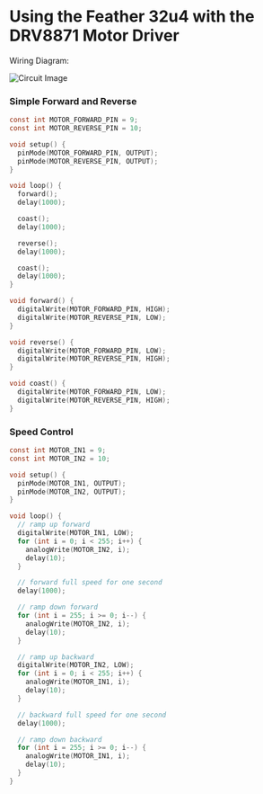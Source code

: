 # Using the Feather 32u4 with the DRV8871 Motor Driver

Wiring Diagram:

![Circuit Image](https://github.com/brysonian/ucla-152-tangible-media/raw/master/DRV8871_Motor_Driver/DRV8871.png)



### Simple Forward and Reverse

```c
const int MOTOR_FORWARD_PIN = 9;
const int MOTOR_REVERSE_PIN = 10;

void setup() {
  pinMode(MOTOR_FORWARD_PIN, OUTPUT);
  pinMode(MOTOR_REVERSE_PIN, OUTPUT);
}

void loop() {
  forward();
  delay(1000);

  coast();
  delay(1000);

  reverse();
  delay(1000);

  coast();
  delay(1000);
}

void forward() {
  digitalWrite(MOTOR_FORWARD_PIN, HIGH);
  digitalWrite(MOTOR_REVERSE_PIN, LOW);
}

void reverse() {
  digitalWrite(MOTOR_FORWARD_PIN, LOW);
  digitalWrite(MOTOR_REVERSE_PIN, HIGH);
}

void coast() {
  digitalWrite(MOTOR_FORWARD_PIN, LOW);
  digitalWrite(MOTOR_REVERSE_PIN, HIGH);
}


```



### Speed Control

```c
const int MOTOR_IN1 = 9;
const int MOTOR_IN2 = 10;

void setup() {
  pinMode(MOTOR_IN1, OUTPUT);
  pinMode(MOTOR_IN2, OUTPUT);
}

void loop() {
  // ramp up forward
  digitalWrite(MOTOR_IN1, LOW);
  for (int i = 0; i < 255; i++) {
    analogWrite(MOTOR_IN2, i);
    delay(10);
  }

  // forward full speed for one second
  delay(1000);

  // ramp down forward
  for (int i = 255; i >= 0; i--) {
    analogWrite(MOTOR_IN2, i);
    delay(10);
  }

  // ramp up backward
  digitalWrite(MOTOR_IN2, LOW);
  for (int i = 0; i < 255; i++) {
    analogWrite(MOTOR_IN1, i);
    delay(10);
  }

  // backward full speed for one second
  delay(1000);

  // ramp down backward
  for (int i = 255; i >= 0; i--) {
    analogWrite(MOTOR_IN1, i);
    delay(10);
  }
}

```

